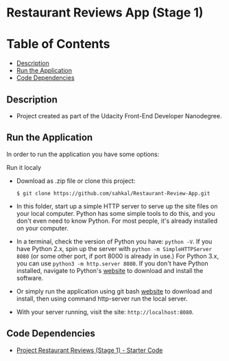Restaurant Reviews App (Stage 1)
===============================

# Table of Contents

* [Description](#description)
* [Run the Application](#run-the-application)
* [Code Dependencies](#code-dependencies)

## Description

* Project created as part of the Udacity Front-End Developer Nanodegree.

## Run the Application

In order to run the application you have some options:


 Run it localy
* Download as .zip file or clone this project:

    ```
    $ git clone https://github.com/sahkal/Restaurant-Review-App.git
    ```

* In this folder, start up a simple HTTP server to serve up the site files on your local computer. Python has some simple tools to do this, and you don't even need to know Python. For most people, it's already installed on your computer. 

* In a terminal, check the version of Python you have: `python -V`. If you have Python 2.x, spin up the server with `python -m SimpleHTTPServer 8080` (or some other port, if port 8000 is already in use.) For Python 3.x, you can use `python3 -m http.server 8080`. If you don't have Python installed, navigate to Python's [website](https://www.python.org/) to download and install the software.

* Or simply run the application using git bash [website](https://git-scm.com/downloads) to download and install, then using command http-server run the local server.

* With your server running, visit the site: `http://localhost:8080`.

## Code Dependencies

* [Project Restaurant Reviews (Stage 1) - Starter Code](https://github.com/udacity/mws-restaurant-stage-1)



